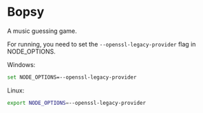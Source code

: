 # Bopsy

A music guessing game.

For running, you need to set the `--openssl-legacy-provider` flag in NODE_OPTIONS.

Windows:

```sh
set NODE_OPTIONS=--openssl-legacy-provider
```

Linux:

```sh
export NODE_OPTIONS=--openssl-legacy-provider
```
